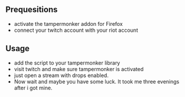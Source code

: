 ## Prequesitions

* activate the tampermonker addon for Firefox
* connect your twitch account with your riot account

## Usage

* add the script to your tampermonker library
* visit twitch and make sure tampermonker is activated
* just open a stream with drops enabled. 
* Now wait and maybe you have some luck. It took me three evenings after i got mine.